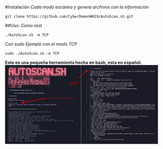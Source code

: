 #Instalación
*Cada modo escanea y genera archivos con la información*
```
git clone https://github.com/CyberDemonWH19/AutoScan.sh.git

```


##Uso:
*Como root*
```
./AutoScan.sh -m TCP
```
*Con sudo*
*Ejemplo con el modo TCP*

```
sudo ./AutoScan.sh -m TCP
```

**Esto es una pequeña herramienta hecha en bash, esta en español.**
 ![Imagen del panel de ayuda](AutoScansh.png)
